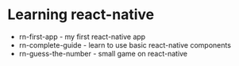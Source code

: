 # Learning react-native
- rn-first-app - my first react-native app
- rn-complete-guide - learn to use basic react-native components
- rn-guess-the-number - small game on react-native
